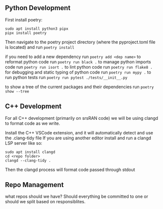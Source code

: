 ## Python Development

First install poetry:
```
sudo apt install python3 pipx
pipx install poetry
```

Then navigate to the poetry project directory (where the pyproject.toml file is located) and run `poetry install`

if you need to add a new dependency run `poetry add <dep name>`
to reformat python code run `poetry run black .`
to manage python imports code run `poetry run isort .`
to lint python code run `poetry run flake8 .`
for debugging and static typing of python code run `poetry run mypy .`
to run python tests run `poetry run pytest ./tests/__init__.py`

to show a tree of the current packages and their dependencies run `poetry show --tree`


## C++ Development

For all C++ development (primarily on srsRAN code) we will be using clangd to format code as we write.

Install the C++ VSCode extension, and it will automatically detect and use the .clang-tidy file
If you are using another editor install and run a clangd LSP server like so:
```
sudo apt install clangd
cd <repo folder>
clangd --clang-tidy .
```
Then the clangd process will format code passed through stdout

## Repo Management

what repos should we have? Should everything be committed to one or should we split based on responsiblites.
